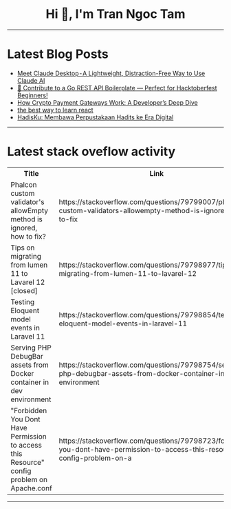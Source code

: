 <h1 align="center">Hi 👋, I'm Tran Ngoc Tam</h1>

---

# Latest Blog Posts 
<!-- BLOG-POST-LIST:START -->
- [Meet Claude Desktop - A Lightweight, Distraction-Free Way to Use Claude AI](https://dev.to/prevailexcellent/meet-claude-desktop-a-lightweight-distraction-free-way-to-use-claude-ai-295c)
- [🎃 Contribute to a Go REST API Boilerplate — Perfect for Hacktoberfest Beginners!](https://dev.to/vahiiiid/contribute-to-a-go-rest-api-boilerplate-perfect-for-hacktoberfest-beginners-30b0)
- [How Crypto Payment Gateways Work: A Developer’s Deep Dive](https://dev.to/jason_mitchell_ee24ceae69/how-crypto-payment-gateways-work-a-developers-deep-dive-2eo3)
- [the best way to learn react](https://dev.to/ashedm/the-best-way-to-learn-react-46f1)
- [HadisKu: Membawa Perpustakaan Hadits ke Era Digital](https://dev.to/cas8398/hadisku-membawa-perpustakaan-hadits-ke-era-digital-2419)
<!-- BLOG-POST-LIST:END -->

---

# Latest stack oveflow activity
<table>
  <tr><th>Title</th><th>Link</th></tr>
  <!-- STACKOVERFLOW:START --><tr><td>Phalcon custom validator&#39;s allowEmpty method is ignored, how to fix?</td><td>https://stackoverflow.com/questions/79799007/phalcon-custom-validators-allowempty-method-is-ignored-how-to-fix</td></tr><tr><td>Tips on migrating from lumen 11 to Lavarel 12 [closed]</td><td>https://stackoverflow.com/questions/79798977/tips-on-migrating-from-lumen-11-to-lavarel-12</td></tr><tr><td>Testing Eloquent model events in Laravel 11</td><td>https://stackoverflow.com/questions/79798854/testing-eloquent-model-events-in-laravel-11</td></tr><tr><td>Serving PHP DebugBar assets from Docker container in dev environment</td><td>https://stackoverflow.com/questions/79798754/serving-php-debugbar-assets-from-docker-container-in-dev-environment</td></tr><tr><td>&quot;Forbidden You Dont Have Permission to access this Resource&quot; config problem on Apache.conf</td><td>https://stackoverflow.com/questions/79798723/forbidden-you-dont-have-permission-to-access-this-resource-config-problem-on-a</td></tr><!-- STACKOVERFLOW:END -->
</table>

---


